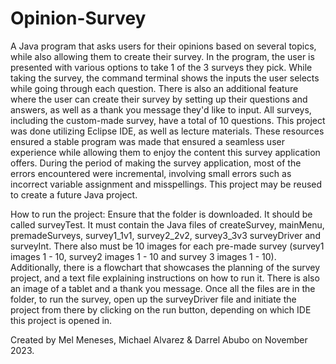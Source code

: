 # Opinion-Survey
A Java program that asks users for their opinions based on several topics, while also allowing them to create their survey. In the program, the user is presented with various options to take 1 of the 3 surveys they pick. While taking the survey, the command terminal shows the inputs the user selects while going through each question. There is also an additional feature where the user can create their survey by setting up their questions and answers, as well as a thank you message they'd like to input. All surveys, including the custom-made survey, have a total of 10 questions. This project was done utilizing Eclipse IDE, as well as lecture materials. These resources ensured a stable program was made that ensured a seamless user experience while allowing them to enjoy the content this survey application offers. During the period of making the survey application, most of the errors encountered were incremental, involving small errors such as incorrect variable assignment and misspellings. This project may be reused to create a future Java project.

How to run the project: Ensure that the folder is downloaded. It should be called surveyTest. It must contain the Java files of createSurvey, mainMenu, premadeSurveys, survey1_1v1, survey2_2v2, survey3_3v3 surveyDriver and surveyInt. There also must be 10 images for each pre-made survey (survey1 images 1 - 10, survey2 images 1 - 10 and survey 3 images 1 - 10). Additionally, there is a flowchart that showcases the planning of the survey project, and a text file explaining instructions on how to run it. There is also an image of a tablet and a thank you message. Once all the files are in the folder, to run the survey, open up the surveyDriver file and initiate the project from there by clicking on the run button, depending on which IDE this project is opened in.

Created by Mel Meneses, Michael Alvarez & Darrel Abubo on November 2023.
